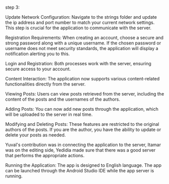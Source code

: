 step 3:

Update Network Configuration:
Navigate to the strings folder and update the ip address and port number to match your current network settings. This step is crucial for the application to communicate with the server.


Registration Requirements: 
When creating an account, choose a secure and strong password along with a unique username. If the chosen password or username does not meet security standards, the application will display a notification alerting you to this.

Login and Registration: 
Both processes work with the server, ensuring secure access to your account.

Content Interaction:
The application now supports various content-related functionalities directly from the server.

Viewing Posts: 
Users can view posts retrieved from the server, including the content of the posts and the usernames of the authors.

Adding Posts: 
You can now add new posts through the application, which will be uploaded to the server in real time.

Modifying and Deleting Posts: 
These features are restricted to the original authors of the posts. If you are the author, you have the ability to update or delete your posts as needed.

Yuval's contribution was in connecting the application to the server, Itamar was on the editing side, Yedidia made sure that there was a good server that performs the appropriate actions.

Running the Application:
The app is designed to English language.
The app can be launched through the Android Studio IDE while the app server is running.


